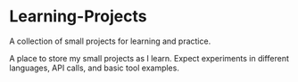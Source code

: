 # Learning-Projects
A collection of small projects for learning and practice.

A place to store my small projects as I learn. Expect experiments in different languages, API calls, and basic tool examples.
